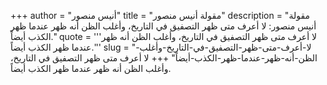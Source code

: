 +++
author = "أنيس منصور"
title = "مقولة أنيس منصور"
description = "مقولة أنيس منصور: لا أعرف متى ظهر التصفيق في التاريخ، وأغلب الظن أنه ظهر عندما ظهر الكذب أيضاً."
quote = '''لا أعرف متى ظهر التصفيق في التاريخ، وأغلب الظن أنه ظهر عندما ظهر الكذب أيضاً.'''
slug = "لا-أعرف-متى-ظهر-التصفيق-في-التاريخ-وأغلب-الظن-أنه-ظهر-عندما-ظهر-الكذب-أيضاً"
+++
لا أعرف متى ظهر التصفيق في التاريخ، وأغلب الظن أنه ظهر عندما ظهر الكذب أيضاً.

